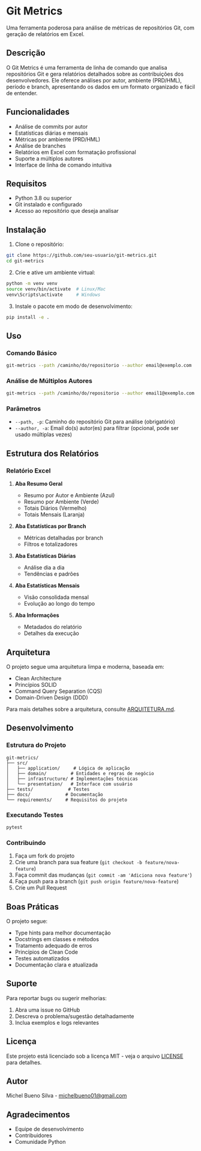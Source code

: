 # Git Metrics

Uma ferramenta poderosa para análise de métricas de repositórios Git, com geração de relatórios em Excel.

## Descrição

O Git Metrics é uma ferramenta de linha de comando que analisa repositórios Git e gera relatórios detalhados sobre as contribuições dos desenvolvedores. Ele oferece análises por autor, ambiente (PRD/HML), período e branch, apresentando os dados em um formato organizado e fácil de entender.

## Funcionalidades

- Análise de commits por autor
- Estatísticas diárias e mensais
- Métricas por ambiente (PRD/HML)
- Análise de branches
- Relatórios em Excel com formatação profissional
- Suporte a múltiplos autores
- Interface de linha de comando intuitiva

## Requisitos

- Python 3.8 ou superior
- Git instalado e configurado
- Acesso ao repositório que deseja analisar

## Instalação

1. Clone o repositório:
```bash
git clone https://github.com/seu-usuario/git-metrics.git
cd git-metrics
```

2. Crie e ative um ambiente virtual:
```bash
python -m venv venv
source venv/bin/activate  # Linux/Mac
venv\Scripts\activate     # Windows
```

3. Instale o pacote em modo de desenvolvimento:
```bash
pip install -e .
```

## Uso

### Comando Básico

```bash
git-metrics --path /caminho/do/repositorio --author email@exemplo.com
```

### Análise de Múltiplos Autores

```bash
git-metrics --path /caminho/do/repositorio --author email1@exemplo.com --author email2@exemplo.com
```

### Parâmetros

- `--path, -p`: Caminho do repositório Git para análise (obrigatório)
- `--author, -a`: Email do(s) autor(es) para filtrar (opcional, pode ser usado múltiplas vezes)

## Estrutura dos Relatórios

### Relatório Excel

1. **Aba Resumo Geral**
   - Resumo por Autor e Ambiente (Azul)
   - Resumo por Ambiente (Verde)
   - Totais Diários (Vermelho)
   - Totais Mensais (Laranja)

2. **Aba Estatísticas por Branch**
   - Métricas detalhadas por branch
   - Filtros e totalizadores

3. **Aba Estatísticas Diárias**
   - Análise dia a dia
   - Tendências e padrões

4. **Aba Estatísticas Mensais**
   - Visão consolidada mensal
   - Evolução ao longo do tempo

5. **Aba Informações**
   - Metadados do relatório
   - Detalhes da execução

## Arquitetura

O projeto segue uma arquitetura limpa e moderna, baseada em:

- Clean Architecture
- Princípios SOLID
- Command Query Separation (CQS)
- Domain-Driven Design (DDD)

Para mais detalhes sobre a arquitetura, consulte [ARQUITETURA.md](docs/ARQUITETURA.md).

## Desenvolvimento

### Estrutura do Projeto

```
git-metrics/
├── src/
│   ├── application/     # Lógica de aplicação
│   ├── domain/         # Entidades e regras de negócio
│   ├── infrastructure/ # Implementações técnicas
│   └── presentation/   # Interface com usuário
├── tests/             # Testes
├── docs/             # Documentação
└── requirements/     # Requisitos do projeto
```

### Executando Testes

```bash
pytest
```

### Contribuindo

1. Faça um fork do projeto
2. Crie uma branch para sua feature (`git checkout -b feature/nova-feature`)
3. Faça commit das mudanças (`git commit -am 'Adiciona nova feature'`)
4. Faça push para a branch (`git push origin feature/nova-feature`)
5. Crie um Pull Request

## Boas Práticas

O projeto segue:

- Type hints para melhor documentação
- Docstrings em classes e métodos
- Tratamento adequado de erros
- Princípios de Clean Code
- Testes automatizados
- Documentação clara e atualizada

## Suporte

Para reportar bugs ou sugerir melhorias:

1. Abra uma issue no GitHub
2. Descreva o problema/sugestão detalhadamente
3. Inclua exemplos e logs relevantes

## Licença

Este projeto está licenciado sob a licença MIT - veja o arquivo [LICENSE](LICENSE) para detalhes.

## Autor

Michel Bueno Silva - [michelbueno01@gmail.com](mailto:michelbueno01@gmail.comr)

## Agradecimentos

- Equipe de desenvolvimento
- Contribuidores
- Comunidade Python 
